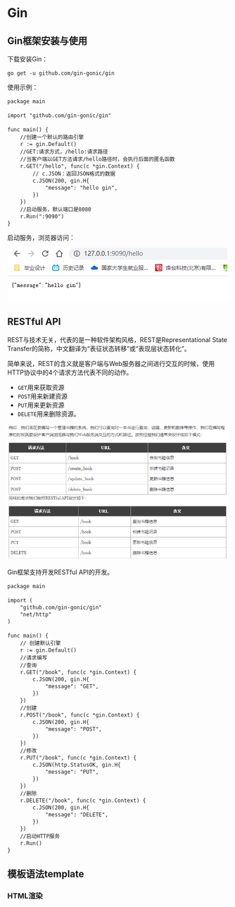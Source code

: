 # Gin

## Gin框架安装与使用

下载安装Gin：

```
go get -u github.com/gin-gonic/gin
```

使用示例：

```
package main

import "github.com/gin-gonic/gin"

func main() {
	//创建一个默认的路由引擎
	r := gin.Default()
	//GET:请求方式，/hello:请求路径
	//当客户端以GET方法请求/hello路径时，会执行后面的匿名函数
	r.GET("/hello", func(c *gin.Context) {
		// c.JSON：返回JSON格式的数据
		c.JSON(200, gin.H{
			"message": "hello gin",
		})
	})
	//启动服务，默认端口是8080
	r.Run(":9090")
}
```

启动服务，浏览器访问：

![image-20230313160947946](./assets/image-20230313160947946.png)

## RESTful API

REST与技术无关，代表的是一种软件架构风格，REST是Representational State Transfer的简称，中文翻译为“表征状态转移”或“表现层状态转化”。

简单来说，REST的含义就是客户端与Web服务器之间进行交互的时候，使用HTTP协议中的4个请求方法代表不同的动作。

- `GET`用来获取资源
- `POST`用来新建资源
- `PUT`用来更新资源
- `DELETE`用来删除资源。

![image-20230313161046469](./assets/image-20230313161046469.png)

Gin框架支持开发RESTful API的开发。

```
package main

import (
	"github.com/gin-gonic/gin"
	"net/http"
)

func main() {
	// 创建默认引擎
	r := gin.Default()
	//请求编写
	//查询
	r.GET("/book", func(c *gin.Context) {
		c.JSON(200, gin.H{
			"message": "GET",
		})
	})
	//创建
	r.POST("/book", func(c *gin.Context) {
		c.JSON(200, gin.H{
			"message": "POST",
		})
	})
	//修改
	r.PUT("/book", func(c *gin.Context) {
		c.JSON(http.StatusOK, gin.H{
			"message": "PUT",
		})
	})
	//删除
	r.DELETE("/book", func(c *gin.Context) {
		c.JSON(200, gin.H{
			"message": "DELETE",
		})
	})
	//启动HTTP服务
	r.Run()
}
```

## 模板语法template

### HTML渲染

